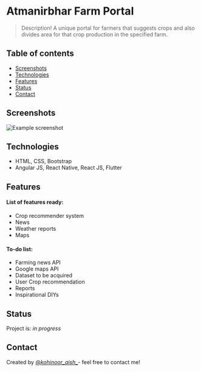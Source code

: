 # Atmanirbhar Farm Portal
> Description!
> A unique portal for farmers that suggests crops and also divides
  area for that crop production in the specified farm.

## Table of contents
* [Screenshots](#screenshots)
* [Technologies](#technologies)
* [Features](#features)
* [Status](#status)
* [Contact](#contact)

## Screenshots
![Example screenshot](./img/screenshot.png)

## Technologies
* HTML, CSS, Bootstrap
* Angular JS, React Native, React JS, Flutter

## Features
#### List of features ready: 
* Crop recommender system
* News
* Weather reports
* Maps

#### To-do list:
* Farming news API
* Google maps API
* Dataset to be acquired
* User Crop recommendation
* Reports
* Inspirational DIYs

## Status
Project is: _in progress_

## Contact
Created by [@_kohinoor_aish__](https://www.linkedin.com/in/aishwarya-phirke-b3a50b145/)- feel free to contact me!
